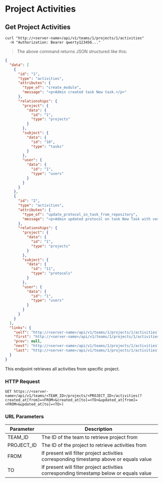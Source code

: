 # Project Activities

## Get Project Activities

```shell
curl "http://<server-name>/api/v1/teams/1/projects/1/activities"
  -H "Authorization: Bearer qwerty123456..."
```

> The above command returns JSON structured like this:

```json
{
  "data": [
    {
      "id": "1",
      "type": "activities",
      "attributes": {
        "type_of": "create_module",
        "message": "<p>Admin created task New task.</p>"
      },
      "relationships": {
        "project": {
          "data": {
            "id": "1",
            "type": "projects"
          }
        },
        "subject": {
          "data": {
            "id": "10",
            "type": "tasks"
          }
        },
        "user": {
          "data": {
            "id": "1",
            "type": "users"
          }
        }
      }
    },
    {
      "id": "2",
      "type": "activities",
      "attributes": {
        "type_of": "update_protocol_in_task_from_repository",
        "message": "<p>Admin updated protocol on task New Task with version from Protocol repository Main Repository.</p>"
      },
      "relationships": {
        "project": {
          "data": {
            "id": "1",
            "type": "projects"
          }
        },
        "subject": {
          "data": {
            "id": "11",
            "type": "protocols"
          }
        },
        "user": {
          "data": {
            "id": "1",
            "type": "users"
          }
        }
      }
    }
  ],
  "links": {
    "self": "http://<server-name>/api/v1/teams/1/projects/1/activities?page%5Bnumber%5D=1&page%5Bsize%5D=10",
    "first": "http://<server-name>/api/v1/teams/1/projects/1/activities?page%5Bnumber%5D=1&page%5Bsize%5D=10",
    "prev": null,
    "next": "http://<server-name>/api/v1/teams/1/projects/1/activities?page%5Bnumber%5D=2&page%5Bsize%5D=10",
    "last": "http://<server-name>/api/v1/teams/1/projects/1/activities?page%5Bnumber%5D=8&page%5Bsize%5D=10"
  }
}
```

This endpoint retrieves all activities from specific project.

### HTTP Request

`GET https://<server-name>/api/v1/teams/<TEAM_ID>/projects/<PROJECT_ID>/activities(?created_at[from]=<FROM>&created_at[to]=<TO>&updated_at[from]=<FROM>&updated_at[to]=<TO>)`

### URL Parameters

| Parameter  | Description                                                                             |
| ---------- | --------------------------------------------------------------------------------------- |
| TEAM_ID    | The ID of the team to retrieve project from                                             |
| PROJECT_ID | The ID of the project to retrieve activities from                                       |
| FROM       | If present will filter project activities corresponding timestamp above or equals value |
| TO         | If present will filter project activities corresponding timestamp below or equals value |

